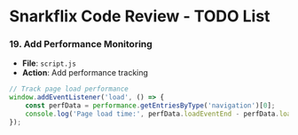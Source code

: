 # Snarkflix Code Review - TODO List


### 19. Add Performance Monitoring
- **File**: `script.js`
- **Action**: Add performance tracking
```javascript
// Track page load performance
window.addEventListener('load', () => {
    const perfData = performance.getEntriesByType('navigation')[0];
    console.log('Page load time:', perfData.loadEventEnd - perfData.loadEventStart);
});
```

